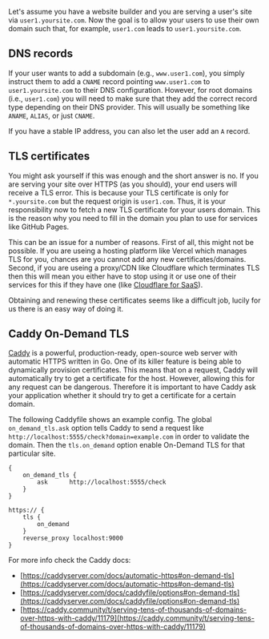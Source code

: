 Let's assume you have a website builder and you are serving a user's site via
`user1.yoursite.com`. Now the goal is to allow your users to use their own
domain such that, for example, `user1.com` leads to `user1.yoursite.com`.

## DNS records

If your user wants to add a subdomain (e.g., `www.user1.com`), you simply
instruct them to add a `CNAME` record pointing `www.user1.com` to
`user1.yoursite.com` to their DNS configuration. However, for root domains
(i.e., `user1.com`) you will need to make sure that they add the correct record
type depending on their DNS provider. This will usually be something like
`ANAME`, `ALIAS`, or just `CNAME`.

If you have a stable IP address, you can also let the user add an `A` record.

## TLS certificates

You might ask yourself if this was enough and the short answer is no. If you are
serving your site over HTTPS (as you should), your end users will receive a TLS
error. This is because your TLS certificate is only for `*.yoursite.com` but the
request origin is `user1.com`. Thus, it is your responsibility now to fetch a
new TLS certificate for your users domain. This is the reason why you need to
fill in the domain you plan to use for services like GitHub Pages.

This can be an issue for a number of reasons. First of all, this might not be
possible. If you are useing a hosting platform like Vercel which manages TLS for
you, chances are you cannot add any new certificates/domains. Second, if you are
useing a proxy/CDN like Cloudflare which terminates TLS then this will mean you
either have to stop using it or use one of their services for this if they have
one (like [Cloudflare for SaaS](https://www.cloudflare.com/saas)).

Obtaining and renewing these certificates seems like a difficult job, lucily for
us there is an easy way of doing it.

## Caddy On-Demand TLS

[Caddy](https://caddyserver.com) is a powerful, production-ready, open-source
web server with automatic HTTPS written in Go. One of its killer feature is
being able to dynamically provision certificates. This means that on a request,
Caddy will automatically try to get a certificate for the host. However,
allowing this for any request can be dangerous. Therefore it is important to
have Caddy ask your application whether it should try to get a certificate for a
certain domain.

The following Caddyfile shows an example config. The global `on_demand_tls.ask`
option tells Caddy to send a request like
`http://localhost:5555/check?domain=example.com` in order to validate the
domain. Then the `tls.on_demand` option enable On-Demand TLS for that particular
site.

```caddyfile
{
    on_demand_tls {
        ask      http://localhost:5555/check
    }
}

https:// {
    tls {
        on_demand
    }
    reverse_proxy localhost:9000
}
```

For more info check the Caddy docs:

- [https://caddyserver.com/docs/automatic-https#on-demand-tls](https://caddyserver.com/docs/automatic-https#on-demand-tls)
- [https://caddyserver.com/docs/caddyfile/options#on-demand-tls](https://caddyserver.com/docs/caddyfile/options#on-demand-tls)
- [https://caddy.community/t/serving-tens-of-thousands-of-domains-over-https-with-caddy/11179](https://caddy.community/t/serving-tens-of-thousands-of-domains-over-https-with-caddy/11179)
